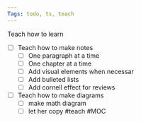 ```yaml
---
Tags: todo, ts, teach 
---
```


Teach how to learn

- [ ] Teach how to make notes
    - [ ] One paragraph at a time
    - [ ] One chapter at a time
    - [ ] Add visual elements when necessar
    - [ ] Add bulleted lists
    - [ ] Add cornell effect for reviews
- [ ] Teach how to make diagrams
	- [ ] make math diagram
	- [ ] let her copy
#teach #MOC